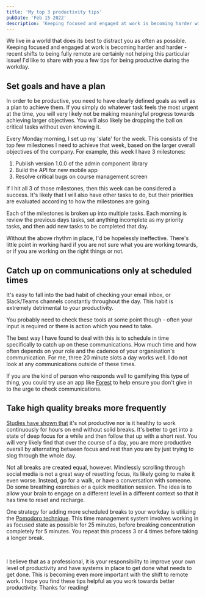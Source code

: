 ```yaml
---
title: 'My top 3 productivity tips'
pubDate: 'Feb 15 2022'
description: 'Keeping focused and engaged at work is becoming harder with constant distractions all around us. Here are some tips that can help'
---
```

We live in a world that does its best to distract you as often as possible. Keeping focused and engaged at work is becoming harder and harder - recent shifts to being fully remote are certainly not helping this particular issue! I'd like to share with you a few tips for being productive during the workday.

## Set goals and have a plan

In order to be productive, you need to have clearly defined goals as well as a plan to achieve them. If you simply do whatever task feels the most urgent at the time, you will very likely not be making meaningful progress towards achieving larger objectives. You will also likely be dropping the ball on critical tasks without even knowing it.

Every Monday morning, I set up my 'slate' for the week. This consists of the top few milestones I need to achieve that week, based on the larger overall objectives of the company. For example, this week I have 3 milestones:

1. Publish version 1.0.0 of the admin component library
2. Build the API for new mobile app
3. Resolve critical bugs on course management screen

If I hit all 3 of those milestones, then this week can be considered a success. It's likely that I will also have other tasks to do, but their priorities are evaluated according to how the milestones are going.

Each of the milestones is broken up into multiple tasks. Each morning is review the previous days tasks, set anything incomplete as my priority tasks, and then add new tasks to be completed that day.

Without the above rhythm in place, I'd be hopelessly ineffective. There's little point in working hard if you are not sure what you are working towards, or if you are working on the right things or not. 


## Catch up on communications only at scheduled times

It's easy to fall into the bad habit of checking your email inbox, or Slack/Teams channels constantly throughout the day. This habit is extremely detrimental to your productivity.

You probably need to check these tools at some point though - often your input is required or there is action which you need to take.

The best way I have found to deal with this is to schedule in time specifically to catch up on these communications. How much time and how often depends on your role and the cadence of your organisation's communication. For me, three 20 minute slots a day works well. I do not look at any communications outside of these times. 

If you are the kind of person who responds well to gamifying this type of thing, you could try use an app like [Forest](https://www.forestapp.cc/) to help ensure you don't give in to the urge to check communications. 

## Take high quality breaks more frequently

[Studies have shown that](https://www.sciencedaily.com/releases/2011/02/110208131529.htm) it's not productive nor is it healthy to work continuously for hours on end without solid breaks. It's better to get into a state of deep focus for a while and then follow that up with a short rest. You will very likely find that over the course of a day, you are more productive overall by alternating between focus and rest than you are by just trying to slog through the whole day.  

Not all breaks are created equal, however. Mindlessly scrolling through social media is not a great way of resetting focus, its likely going to make it even worse. Instead, go for a walk, or have a conversation with someone. Do some breathing exercises or a quick meditation session. The idea is to allow your brain to engage on a different level in a different context so that it has time to reset and recharge. 

One strategy for adding more scheduled breaks to your workday  is utilizing the [Pomodoro technique](https://francescocirillo.com/pages/pomodoro-technique). This time management system involves working in as focused state as possible for 25 minutes, before breaking concentration completely for 5 minutes. You repeat this process 3 or 4 times before taking a longer break.

&nbsp;

I believe that as a professional, it is your responsibility to improve your own level of productivity and have systems in place to get done what needs to get done. This is becoming even more important with the shift to remote work. I hope you find  these tips helpful as you work towards better productivity. Thanks for reading!